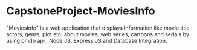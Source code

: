 # CapstoneProject-MoviesInfo
"MoviesInfo" is a web application  that displays information like movie title, actors, genre, plot etc. about movies, web series, cartoons and serials by using omdb api , Node JS, Express JS and Database Integration.
